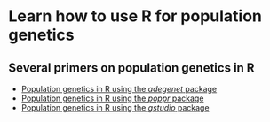 # Learn how to use R for population genetics

## Several primers on population genetics in R

* [Population genetics in R using the *adegenet* package](http://adegenet.r-forge.r-project.org/)
* [Population genetics in R using the *poppr* package](http://grunwaldlab.github.io/Population_Genetics_in_R/)
* [Population genetics in R using the *gstudio* package](http://dyerlab.github.io/gstudio/)
